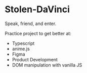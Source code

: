 # Stolen-DaVinci
Speak, friend, and enter.


Practice project to get better at:
- Typescript
- anime.js
- Figma
- Product Development
- DOM manipulation with vanilla JS
